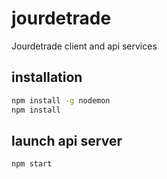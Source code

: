 # jourdetrade
Jourdetrade client and api services
## installation

```bash
npm install -g nodemon
npm install
```

## launch api server

```bash
npm start
```

